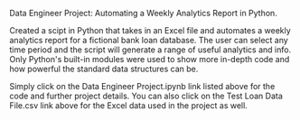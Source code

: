 Data Engineer Project:  Automating a Weekly Analytics Report in Python.  

Created a scipt in Python that takes in an Excel file and automates a weekly analytics report for a fictional bank loan database.  The user can select any time period and the script will generate a range of useful analytics and info.  Only Python's built-in modules were used to show more in-depth code and how powerful the standard data structures can be.  

Simply click on the Data Engineer Project.ipynb link listed above for the code and further project details.  You can also click on the Test Loan Data File.csv link above for the Excel data used in the project as well.  



